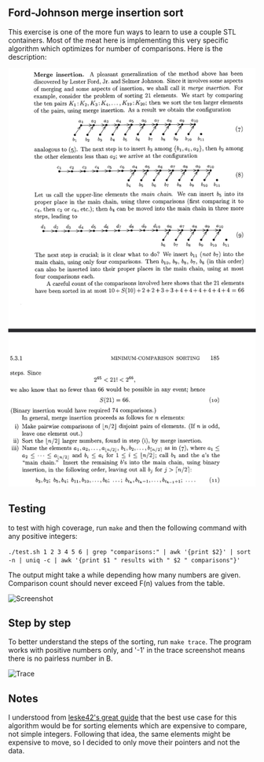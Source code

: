 ## Ford-Johnson merge insertion sort

This exercise is one of the more fun ways to learn to use a couple STL containers. Most of the meat here is implementing this very specific algorithm which optimizes for number of comparisons. Here is the description:

![Algorithm](./img/ford-johnson_merge_insertion.png)



## Testing

to test with high coverage, run `make` and then the following command with any positive integers:

```./test.sh 1 2 3 4 5 6 | grep "comparisons:" | awk '{print $2}' | sort -n | uniq -c | awk '{print $1 " results with " $2 " comparisons"}'```

The output might take a while depending how many numbers are given. Comparison count should never exceed F(n) values from the table. 


![Screenshot](./img/screenshot.png)




## Step by step

To better understand the steps of the sorting, run `make trace`.
The program works with positive numbers only, and '-1' in the trace screenshot means there is no pairless number in B.

![Trace](./img/trace.png)



## Notes

I understood from [leske42's great guide](https://github.com/leske42/CPP09) that the best use case for this algorithm would be for sorting elements which are expensive to compare, not simple integers. Following that idea, the same elements might be expensive to move, so I decided to only move their pointers and not the data.
